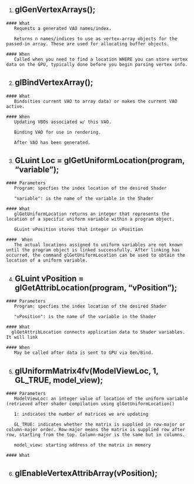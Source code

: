 1. ## glGenVertexArrays();
<!-- https://youtu.be/6-9XFm7XAT8?t=3050 -->

    #### What
       Requests a generated VAO names/index.

       Returns n names/indices to use as vertex-array objects for the passed-in array. These are used for allocating buffer objects.

    #### When
       Called when you need to find a location WHERE you can store vertex data on the GPU, typically done before you begin parsing vertex info.

2. ## glBindVertexArray();
<!-- https://youtu.be/6-9XFm7XAT8?t=3050 -->

    #### What
       Binds(ties current VAO to array data) or makes the current VAO active.

    #### When
       Updating VBOs associated w/ this VAO.

       Binding VAO for use in rendering.

       After VAO has been generated.

3. ## GLuint Loc = glGetUniformLocation(program, “variable”);
<!-- https://www.opengl.org/sdk/docs/man/docbook4/xhtml/glGetUniformLocation.xml -->

    #### Parameters
       Program: specfies the index location of the desired Shader

       "variable": is the name of the variable in the Shader

    #### What
       glGetUniformLocation returns an integer that represents the location of a specific uniform variable within a program object.

       GLuint vPosition stores that integer in vPosition

    ####  When
       The actual locations assigned to uniform variables are not known until the program object is linked successfully. After linking has occurred, the command glGetUniformLocation can be used to obtain the location of a uniform variable.

4. ## GLuint vPosition = glGetAttribLocation(program, “vPosition”);
<!-- https://youtu.be/6-9XFm7XAT8?t=3500 -->

    #### Parameters
       Program: specfies the index location of the desired Shader

       "vPosition": is the name of the variable in the Shader

    #### What
      glGetAttribLocation connects application data to Shader variables. It will link

    #### When
       May be called after data is sent to GPU via Gen/Bind.

5. ## glUniformMatrix4fv(ModelViewLoc, 1, GL_TRUE, model_view);
<!-- http://ogldev.atspace.co.uk/www/tutorial06/tutorial06.html -->

    #### Parameters
       ModelViewLoc: an integer value of location of the uniform variable (retrieved after shader compilation using glGetUniformLocation()

       1: indicates the number of matrices we are updating

       GL_TRUE: indicates whether the matrix is supplied in row-major or column-major order. Row-major means the matrix is supplied row after row, starting from the top. Column-major is the same but in columns.

       model_view: starting address of the matrix in memory

    #### What

6. ## glEnableVertexAttribArray(vPosition);

